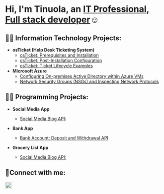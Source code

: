 <h1>Hi, I'm Tinuola, an <a href="https://linkedin.com/in/Tinuola95">IT Professional, Full stack developer</a>☺</h1>

<h2>👨‍💻 Information Technology Projects:</h2>

- <b>osTicket (Help Desk Ticketing System)</b>
  - [osTicket: Prerequisites and Installation](https://github.com/Tinuola95/osTickets-Prerequisites-and-Installation.git)
  - [osTicket: Post-Installation Configuration](https://github.com/joshmadakorcc/post-install-config)
  - [osTicket: Ticket Lifecycle Examples](https://github.com/joshmadakorcc/ticket-lifecycle)
- <b>Microsoft Azure</b>
  - [Configuring On-premises Active Directory within Azure VMs](https://github.com/joshmadakorcc/configure-ad)
  - [Network Security Groups (NSGs) and Inspecting Network Protocols](https://github.com/joshmadakorcc/azure-network-protocols)

<h2>👨‍💻 Programming Projects:</h2>

- <b>Social Media App</b>
  - [Social Media Blog API:](https://github.com/Tinuola95/Tinuola95-pep-project.git)
  
- <b>Bank App</b>
  - [Bank Account: Deposit and Withdrawal API](https://github.com/Tinuola95/Tinuola95-BankAccount.git)

- <b>Grocery List App</b>
  - [Social Media Blog API:](https://github.com/Tinuola95/Tinuola95-GroceryList.git)

<h2>🤳Connect with me:</h2>

[<img align="left" alt="Tinuola95 | LinkedIn" width="22px" src="https://cdn.jsdelivr.net/npm/simple-icons@v3/icons/linkedin.svg" />][linkedin]

[linkedin]: https://linkedin.com/in/Tinuola95
